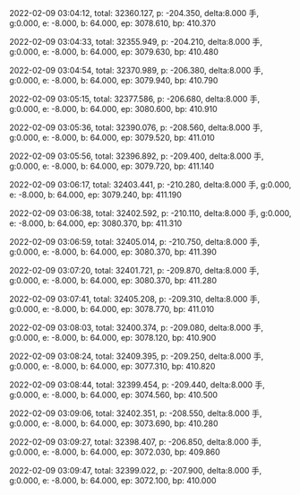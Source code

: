 2022-02-09 03:04:12, total: 32360.127, p: -204.350, delta:8.000 手, g:0.000, e: -8.000, b: 64.000, ep: 3078.610, bp: 410.370

2022-02-09 03:04:33, total: 32355.949, p: -204.210, delta:8.000 手, g:0.000, e: -8.000, b: 64.000, ep: 3079.630, bp: 410.480

2022-02-09 03:04:54, total: 32370.989, p: -206.380, delta:8.000 手, g:0.000, e: -8.000, b: 64.000, ep: 3079.940, bp: 410.790

2022-02-09 03:05:15, total: 32377.586, p: -206.680, delta:8.000 手, g:0.000, e: -8.000, b: 64.000, ep: 3080.600, bp: 410.910

2022-02-09 03:05:36, total: 32390.076, p: -208.560, delta:8.000 手, g:0.000, e: -8.000, b: 64.000, ep: 3079.520, bp: 411.010

2022-02-09 03:05:56, total: 32396.892, p: -209.400, delta:8.000 手, g:0.000, e: -8.000, b: 64.000, ep: 3079.720, bp: 411.140

2022-02-09 03:06:17, total: 32403.441, p: -210.280, delta:8.000 手, g:0.000, e: -8.000, b: 64.000, ep: 3079.240, bp: 411.190

2022-02-09 03:06:38, total: 32402.592, p: -210.110, delta:8.000 手, g:0.000, e: -8.000, b: 64.000, ep: 3080.370, bp: 411.310

2022-02-09 03:06:59, total: 32405.014, p: -210.750, delta:8.000 手, g:0.000, e: -8.000, b: 64.000, ep: 3080.370, bp: 411.390

2022-02-09 03:07:20, total: 32401.721, p: -209.870, delta:8.000 手, g:0.000, e: -8.000, b: 64.000, ep: 3080.370, bp: 411.280

2022-02-09 03:07:41, total: 32405.208, p: -209.310, delta:8.000 手, g:0.000, e: -8.000, b: 64.000, ep: 3078.770, bp: 411.010

2022-02-09 03:08:03, total: 32400.374, p: -209.080, delta:8.000 手, g:0.000, e: -8.000, b: 64.000, ep: 3078.120, bp: 410.900

2022-02-09 03:08:24, total: 32409.395, p: -209.250, delta:8.000 手, g:0.000, e: -8.000, b: 64.000, ep: 3077.310, bp: 410.820

2022-02-09 03:08:44, total: 32399.454, p: -209.440, delta:8.000 手, g:0.000, e: -8.000, b: 64.000, ep: 3074.560, bp: 410.500

2022-02-09 03:09:06, total: 32402.351, p: -208.550, delta:8.000 手, g:0.000, e: -8.000, b: 64.000, ep: 3073.690, bp: 410.280

2022-02-09 03:09:27, total: 32398.407, p: -206.850, delta:8.000 手, g:0.000, e: -8.000, b: 64.000, ep: 3072.030, bp: 409.860

2022-02-09 03:09:47, total: 32399.022, p: -207.900, delta:8.000 手, g:0.000, e: -8.000, b: 64.000, ep: 3072.100, bp: 410.000